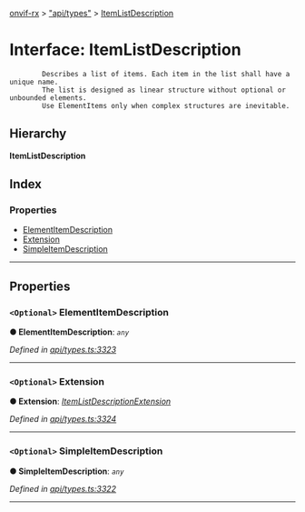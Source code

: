 [onvif-rx](../README.md) > ["api/types"](../modules/_api_types_.md) > [ItemListDescription](../interfaces/_api_types_.itemlistdescription.md)

# Interface: ItemListDescription

```
        Describes a list of items. Each item in the list shall have a unique name.
        The list is designed as linear structure without optional or unbounded elements.
        Use ElementItems only when complex structures are inevitable.
```

## Hierarchy

**ItemListDescription**

## Index

### Properties

* [ElementItemDescription](_api_types_.itemlistdescription.md#elementitemdescription)
* [Extension](_api_types_.itemlistdescription.md#extension)
* [SimpleItemDescription](_api_types_.itemlistdescription.md#simpleitemdescription)

---

## Properties

<a id="elementitemdescription"></a>

### `<Optional>` ElementItemDescription

**● ElementItemDescription**: *`any`*

*Defined in [api/types.ts:3323](https://github.com/patrickmichalina/onvif-rx/blob/f117e44/src/api/types.ts#L3323)*

___
<a id="extension"></a>

### `<Optional>` Extension

**● Extension**: *[ItemListDescriptionExtension](_api_types_.itemlistdescriptionextension.md)*

*Defined in [api/types.ts:3324](https://github.com/patrickmichalina/onvif-rx/blob/f117e44/src/api/types.ts#L3324)*

___
<a id="simpleitemdescription"></a>

### `<Optional>` SimpleItemDescription

**● SimpleItemDescription**: *`any`*

*Defined in [api/types.ts:3322](https://github.com/patrickmichalina/onvif-rx/blob/f117e44/src/api/types.ts#L3322)*

___


